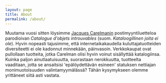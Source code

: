 ```yaml
---
layout: page
title: About
permalink: /about/
---
```


Muutama vuosi sitten löysimme <a href="https://en.wikipedia.org/wiki/Jacques_Carelman">Jacques Carelmanin</a> postimyyntiluetteloa parodioivan <i>Catalogue d'objets introuvables</i> (suom. <i>Kataloogillinen joita ei ole</i>). Hyvin nopeasti tajusimme, että internetaikakaudella kuluttajatuotteiden diversiteetti ei ole kadonnut minnekään, päinvasoin. Verkkokaupat ovat pullollaan tuotteita, jotka Carelman olisi hyvin voinut sisällyttää katalogiinsa. Kuinka paljon ainutlaatuisuutta, suorastaan nerokkuutta, tuotteelta vaaditaan, jotta se ansaitsisi 'epälöydettävän esineen' statuksen nettiajan monimuotoisuuden valintamyymälässä? Tähän kysymykseen olemme yrittäneet siitä asti vastata.
